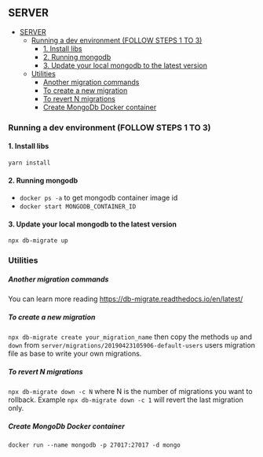 ## SERVER

- [SERVER](#server)
  - [Running a dev environment (FOLLOW STEPS 1 TO 3)](#running-a-dev-environment-follow-steps-1-to-3)
    - [1. Install libs](#1-install-libs)
    - [2. Running mongodb](#2-running-mongodb)
    - [3. Update your local mongodb to the latest version](#3-update-your-local-mongodb-to-the-latest-version)
  - [Utilities](#utilities)
      - [Another migration commands](#another-migration-commands)
      - [To create a new migration](#to-create-a-new-migration)
      - [To revert N migrations](#to-revert-n-migrations)
      - [Create MongoDb Docker container](#create-mongodb-docker-container)

### Running a dev environment (FOLLOW STEPS 1 TO 3)

#### 1. Install libs

`yarn install`

#### 2. Running mongodb

- `docker ps -a` to get mongodb container image id
- `docker start MONGODB_CONTAINER_ID`

#### 3. Update your local mongodb to the latest version

`npx db-migrate up`

### Utilities

##### Another migration commands

You can learn more reading https://db-migrate.readthedocs.io/en/latest/

##### To create a new migration

`npx db-migrate create your_migration_name` then copy the methods `up` and `down`
from `server/migrations/20190423105906-default-users` users migration file as base
to write your own migrations.

##### To revert N migrations

`npx db-migrate down -c N` where N is the number of migrations you want to rollback. Example
`npx db-migrate down -c 1` will revert the last migration only.

##### Create MongoDb Docker container

`docker run --name mongodb -p 27017:27017 -d mongo`
